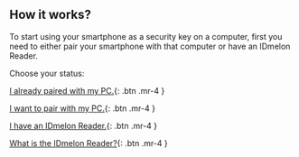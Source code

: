 ## How it works?

To start using your smartphone as a security key on a computer, first you need to either pair your smartphone with that computer or have an IDmelon Reader.

Choose your status:

[I already paired with my PC.](/services.html){: .btn .mr-4 }

[I want to pair with my PC.](/mobilehelp/en/pairing/step1.html){: .btn .mr-4 }

[I have an IDmelon Reader.](/mobilehelp/en/pairing/reader.html){: .btn .mr-4 }

[What is the IDmelon Reader?](/mobilehelp/en/pairing/reader.html){: .btn .mr-4 }
